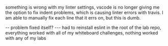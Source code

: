 something is wrong with my linter settings, vscode is no longer giving me the option to fix indent problems, which is causing linter errors with travis.  I am able to manually fix each line that it errs on, but this is dumb.

--  problem fixed itself?
--- had to reinstall eslint in the root of the lab repo, everything worked with all of my whiteboard challenges, nothing worked with any of my labs

